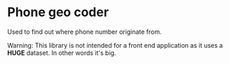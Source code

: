 # Phone geo coder

Used to find out where phone number originate from.

Warning: This library is not intended for a front end application as it uses a **HUGE** dataset. In other words it's big.


